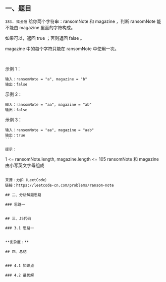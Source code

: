 ## 一、题目
`383. 赎金信`
给你两个字符串：ransomNote 和 magazine ，判断 ransomNote 能不能由 magazine 里面的字符构成。

如果可以，返回 true ；否则返回 false 。

magazine 中的每个字符只能在 ransomNote 中使用一次。

 

示例 1：
```
输入：ransomNote = "a", magazine = "b"
输出：false
```

示例 2：

```
输入：ransomNote = "aa", magazine = "ab"
输出：false
```

示例 3：
```
输入：ransomNote = "aa", magazine = "aab"
输出：true
``` 

提示：
```
1 <= ransomNote.length, magazine.length <= 105
ransomNote 和 magazine 由小写英文字母组成
```

来源：力扣（LeetCode）
链接：https://leetcode-cn.com/problems/ransom-note

## 二、分析解题思路

### 思路一


## 三、JS代码

### 3.1 思路一
```

```

**复杂度：**

## 四、总结


### 4.1 知识点

### 4.2 最优解
